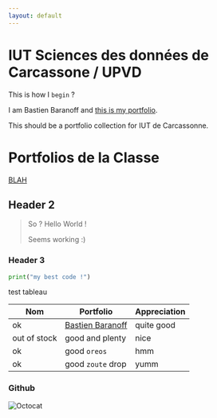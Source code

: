 ```yaml
---
layout: default
---
```


# IUT Sciences des données de Carcassone / UPVD

This is how I `begin` ?

I am Bastien Baranoff and [this is my portfolio](https://bbaranoff.github.io). 
  
This should be a portfolio collection for IUT de Carcassonne.
  
# Portfolios de la Classe

[BLAH](https://blahblah.github.io)

## Header 2

> So ? Hello World !
>
> Seems working :)

### Header 3

```python
print("my best code !")
```

test tableau

| Nom          | Portfolio                                       | Appreciation |
|--------------|-------------------------------------------------|--------------|
| ok           | [Bastien Baranoff](https://bbaranoff.github.io) | quite good  |
| out of stock | good and plenty                                 | nice  |
| ok           | good `oreos`                                    | hmm   |
| ok           | good `zoute` drop                               | yumm  |

### Github

![Octocat](https://github.githubassets.com/images/icons/emoji/octocat.png)
